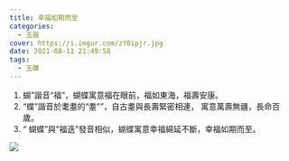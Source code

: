 ```yaml
---
title: 幸福如期而至
categories:
  - 玉器
cover: https://i.imgur.com/zY0ipjr.jpg
date: 2021-08-11 21:49:58
tags:
  - 玉雕
---
```


1. 蝴”諧音“福”，蝴蝶寓意福在眼前，福如東海，福壽安康。 
2. “蝶”諧音於耄耋的“耋"”，自古耋與長壽緊密相連， 寓意萬壽無疆，長命百歲。 
3. “ 蝴蝶”與“福迭”發音相似，蝴蝶寓意幸福綿延不斷，幸福如期而至。

![](https://i.imgur.com/zY0ipjr.jpg)

